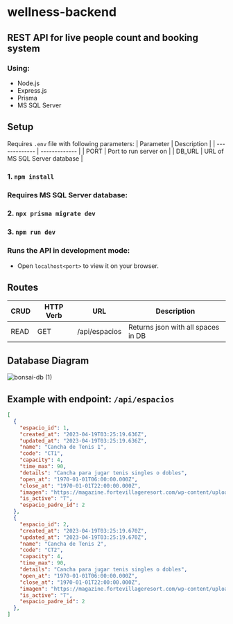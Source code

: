 # wellness-backend
## REST API for live people count and booking system
### Using:
* Node.js
* Express.js
* Prisma
* MS SQL Server

## Setup
Requires `.env` file with following parameters:
| Parameter  | Description |
| ------------- | ------------- |
| PORT  | Port to run server on |
| DB_URL  | URL of MS SQL Server database |

### 1. `npm install`
### Requires MS SQL Server database:
### 2. `npx prisma migrate dev`
### 3. `npm run dev`

### Runs the API in development mode:
* Open `localhost<port>` to view it on your browser.

## Routes
| CRUD  | HTTP Verb | URL | Description |
| ------------- | ------------- | ----------- | -----------|
| READ  | GET | /api/espacios | Returns json with all spaces in DB |

## Database Diagram
![bonsai-db (1)](https://user-images.githubusercontent.com/69658875/232967100-f83660d5-8e8f-4fc9-be00-0c8538e598c5.png)



## Example with endpoint: `/api/espacios`
```json
[
  {
    "espacio_id": 1,
    "created_at": "2023-04-19T03:25:19.636Z",
    "updated_at": "2023-04-19T03:25:19.636Z",
    "name": "Cancha de Tenis 1",
    "code": "CT1",
    "capacity": 4,
    "time_max": 90,
    "details": "Cancha para jugar tenis singles o dobles",
    "open_at": "1970-01-01T06:00:00.000Z",
    "close_at": "1970-01-01T22:00:00.000Z",
    "imagen": "https://magazine.fortevillageresort.com/wp-content/uploads/2022/01/tennis.jpg",
    "is_active": "T",
    "espacio_padre_id": 2
  },
  {
    "espacio_id": 2,
    "created_at": "2023-04-19T03:25:19.670Z",
    "updated_at": "2023-04-19T03:25:19.670Z",
    "name": "Cancha de Tenis 2",
    "code": "CT2",
    "capacity": 4,
    "time_max": 90,
    "details": "Cancha para jugar tenis singles o dobles",
    "open_at": "1970-01-01T06:00:00.000Z",
    "close_at": "1970-01-01T22:00:00.000Z",
    "imagen": "https://magazine.fortevillageresort.com/wp-content/uploads/2022/01/tennis.jpg",
    "is_active": "T",
    "espacio_padre_id": 2
  },
]
```
